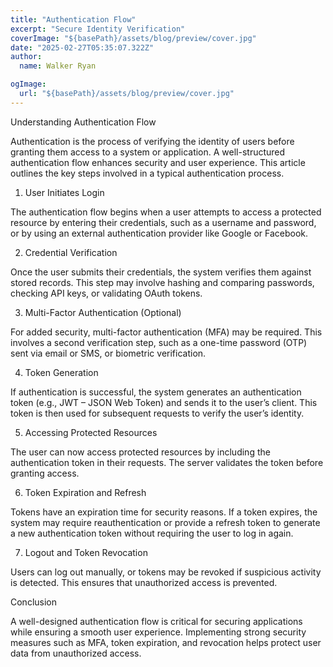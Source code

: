 ```yaml
---
title: "Authentication Flow"
excerpt: "Secure Identity Verification"
coverImage: "${basePath}/assets/blog/preview/cover.jpg"
date: "2025-02-27T05:35:07.322Z"
author:
  name: Walker Ryan

ogImage:
  url: "${basePath}/assets/blog/preview/cover.jpg"
---
```


Understanding Authentication Flow

Authentication is the process of verifying the identity of users before granting them access to a system or application. A well-structured authentication flow enhances security and user experience. This article outlines the key steps involved in a typical authentication process.

1. User Initiates Login

The authentication flow begins when a user attempts to access a protected resource by entering their credentials, such as a username and password, or by using an external authentication provider like Google or Facebook.

2. Credential Verification

Once the user submits their credentials, the system verifies them against stored records. This step may involve hashing and comparing passwords, checking API keys, or validating OAuth tokens.

3. Multi-Factor Authentication (Optional)

For added security, multi-factor authentication (MFA) may be required. This involves a second verification step, such as a one-time password (OTP) sent via email or SMS, or biometric verification.

4. Token Generation

If authentication is successful, the system generates an authentication token (e.g., JWT – JSON Web Token) and sends it to the user’s client. This token is then used for subsequent requests to verify the user’s identity.

5. Accessing Protected Resources

The user can now access protected resources by including the authentication token in their requests. The server validates the token before granting access.

6. Token Expiration and Refresh

Tokens have an expiration time for security reasons. If a token expires, the system may require reauthentication or provide a refresh token to generate a new authentication token without requiring the user to log in again.

7. Logout and Token Revocation

Users can log out manually, or tokens may be revoked if suspicious activity is detected. This ensures that unauthorized access is prevented.

Conclusion

A well-designed authentication flow is critical for securing applications while ensuring a smooth user experience. Implementing strong security measures such as MFA, token expiration, and revocation helps protect user data from unauthorized access.
